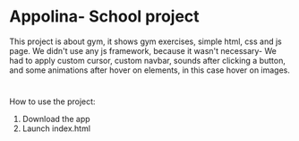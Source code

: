 # Appolina- School project
This project is about gym, it shows gym exercises, simple html, css and js page.
We didn't use any js framework, because it wasn't necessary- We had to apply custom cursor, custom navbar, sounds after clicking a button, and some animations after hover on elements, in this case hover on images.
#
How to use the project:
1) Download the app
2) Launch index.html

